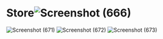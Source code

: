 # Store![Screenshot (666)](https://github.com/Arunkumar319/Store/assets/98182197/0bb83519-e3bb-45d5-b054-e10fd11cfb14)
![Screenshot (671)](https://github.com/Arunkumar319/Store/assets/98182197/798f05ef-4ea0-4978-be9f-d5c87154bc15)
![Screenshot (672)](https://github.com/Arunkumar319/Store/assets/98182197/989c064c-156a-409e-ba7d-e47cdbf7b934)
![Screenshot (673)](https://github.com/Arunkumar319/Store/assets/98182197/8d65437c-b476-4d26-ba43-d07b574afb99)
